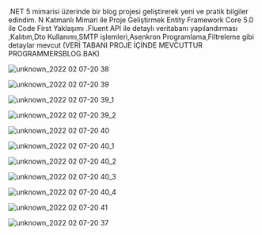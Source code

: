  .NET 5 mimarisi üzerinde bir blog projesi geliştirerek yeni ve pratik bilgiler edindim. N Katmanlı Mimari ile Proje Geliştirmek
Entity Framework Core 5.0 ile Code First Yaklaşımı .Fluent API ile detaylı veritabanı yapılandırması ,Kalıtım,Dto Kullanımı,SMTP işlemleri,Asenkron Programlama,Filtreleme
gibi detaylar mevcut (VERİ TABANI PROJE İÇİNDE MEVCUTTUR PROGRAMMERSBLOG.BAK)


![unknown_2022 02 07-20 38](https://user-images.githubusercontent.com/70022524/152842478-f8733a5a-b5b8-440d-95df-d6e8b4e76721.png)


![unknown_2022 02 07-20 39](https://user-images.githubusercontent.com/70022524/152842489-96871029-2a2d-4b23-babe-b088d26695bd.png)


![unknown_2022 02 07-20 39_1](https://user-images.githubusercontent.com/70022524/152842496-1adceaaa-5149-4815-8ff4-0e932eea6f3e.png)


![unknown_2022 02 07-20 39_2](https://user-images.githubusercontent.com/70022524/152842499-4bc915e0-1219-4b36-9850-fa6ba68c0708.png)


![unknown_2022 02 07-20 40](https://user-images.githubusercontent.com/70022524/152842505-d33ee51a-c42c-4940-8cb0-4608204928f4.png)


![unknown_2022 02 07-20 40_1](https://user-images.githubusercontent.com/70022524/152842509-72cf4721-334d-4169-bf47-530b65574056.png)


![unknown_2022 02 07-20 40_2](https://user-images.githubusercontent.com/70022524/152842512-f5c601c1-01bc-4422-9d6e-91a4e20dc402.png)


![unknown_2022 02 07-20 40_3](https://user-images.githubusercontent.com/70022524/152842515-99935fef-573c-44bf-9d05-19968ad8491c.png)


![unknown_2022 02 07-20 40_4](https://user-images.githubusercontent.com/70022524/152842517-c15a09e1-533b-484d-b48a-03136cd8bb39.png)


![unknown_2022 02 07-20 41](https://user-images.githubusercontent.com/70022524/152842520-c98d469d-8899-4a49-8cf8-46052caab25b.png)


![unknown_2022 02 07-20 37](https://user-images.githubusercontent.com/70022524/152842524-8c5731da-d25e-4668-88a4-4428ab6b08f7.png)

